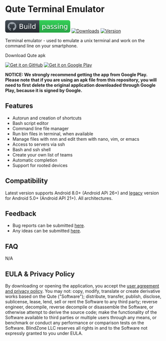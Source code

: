 # Qute Terminal Emulator
[![Build status](https://github.com/BlindZoneLLC/BlindZoneLLC/blob/main/badge.svg)](https:/github.com/BlindZoneLLC/qute-apk/actions) [![Downloads](https://img.shields.io/github/downloads/BlindZoneLLC/qute-apk/total.svg?color=blue?style=flat)](https://BlindZoneLLC/qute-apk/releases/latest) [![Version](https://img.shields.io/github/v/release/BlindZoneLLC/qute-apk??color=bluelabel=version)](https://BlindZoneLLC/qute-apk/releases)

Terminal emulator - used to emulate a unix terminal and work on the command line on your smartphone.

Download Qute apk

[<img src="https://raw.githubusercontent.com/andOTP/andOTP/master/assets/badges/get-it-on-github.png" alt="Get it on GitHub" height="80">](https://github.com/BlindZoneLLC/qute-apk/releases/latest)
[<img src="https://play.google.com/intl/en_us/badges/images/generic/en_badge_web_generic.png" alt="Get it on Google Play" height="80">](https://play.google.com/store/apps/details?id=com.ddm.qute)

**NOTICE: We strongly recommend getting the app from Google Play. Please note that if you are using an apk file from this repository, you will need to first delete the original application downloaded through Google Play, because it is signed by Google.** 

## Features
* Autorun and creation of shortcuts
* Bash script editor
* Command line file manager
* Run bin files in terminal, when available
* Manage files with nnn and edit them with nano, vim, or emacs
* Access to servers via ssh
* Bash and ssh shell
* Create your own list of teams
* Automatic completion
* Support for rooted devices
  
## Compatibility
Latest version supports Android 8.0+ (Android APi 26+) and [legacy](https://github.com/BlindZoneLLC/qute-apk/releases/tag/3.111) version for Android 5.0+ (Android API 21+). All architectures.

## Feedback 
* Bug reports can be submitted [here](https://github.com/BlindZoneLLC/qute-apk/issues).
* Any ideas can be submitted [here](https://github.com//BlindZoneLLC/qute-apk/discussions).

## FAQ
N/A

## EULA & Privacy Policy
By downloading or opening the application, you accept the [user agreement and privacy policy](https://blindzone.org/eula). 
You may not: copy, modify, translate or create derivative works based on the  Qute ("Software"); distribute, transfer, publish, disclose, sublicense, lease, lend, sell or rent the Software to any third party; reverse engineer, decompile, reverse decompile or disassemble the Software, or otherwise attempt to derive the source code; make the functionality of the Software available to third parties or multiple users through any means, or benchmark or conduct any performance or comparison tests on the Software. BlindZone LLC reserves all rights in and to the Software not expressly granted to you under EULA.
